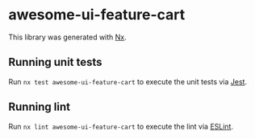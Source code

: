 # awesome-ui-feature-cart

This library was generated with [Nx](https://nx.dev).

## Running unit tests

Run `nx test awesome-ui-feature-cart` to execute the unit tests via [Jest](https://jestjs.io).

## Running lint

Run `nx lint awesome-ui-feature-cart` to execute the lint via [ESLint](https://eslint.org/).
